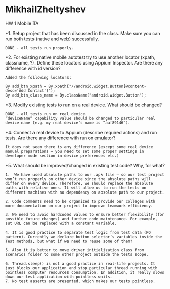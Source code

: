 # MikhailZheltyshev
HW 1 Mobile TA

*1.	Setup project that has been discussed in the class. Make sure you can run both tests (native and web) successfully.
    
    DONE - all tests run properly.

*2.	For existing native mobile autotest try to use another locator (xpath, classname, ?). Define these locators using Appium Inspector. Are there any difference with id version?
   
    Added the following locators:

    By add_btn_xpath = By.xpath("//android.widget.Button[@content-desc='Add Contact']");
    By add_btn_class_name = By.className("android.widget.Button");

*3.	Modify existing tests to run on a real device. What should be changed? 

    DONE - all tests run on real device. 
    “deviceName” capability value should be changed to particular real device name (e.g. my real device’s name is “aaf89146”).

*4.	Connect a real device to Appium (describe required actions) and run tests. Are there any difference with run on emulator?
    
    It does not seem there is any difference (except some real device manual preparations – you need to set some proper settings in developer mode section in device preferences etc.)

*5.	What should be improved/changed in existing test code? Why, for what?
    
    1.  We have used absolute paths to our .apk file – so our test project won’t run properly on other device since the absolute paths will differ on every device. Therefore, we should replace the absolute paths with relative ones. It will allow us to run the tests on different machines with no dependency on absolute path to our project.
    
    2. Code comments need to be organized to provide our colleges with more documentation on our project to improve teamwork efficiency. 
    
    3. We need to avoid hardcoded values to ensure better flexibility (for possible future changes) and further code maintenance. For example, sut URL can be replaced with a constant variable.
    
    4. It is good practice to separate test logic from test data (PO pattern). Currently we declare button selector’s variables inside the Test methods, but what if we need to reuse some of them?
    
    5. Also it is better to move driver initialization class from scenarios folder to some other project outside the tests scope. 
    
    6. Thread.sleep() is not a good practice in real-life projects. It just blocks our application and stop particular thread running with pointless computer resources consumption. In addition, it really slows down our test application with pointless waits.
    7. No test asserts are presented, which makes our tests pointless.
 

